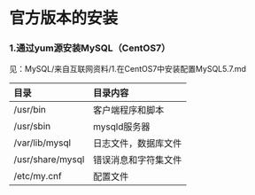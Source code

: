 官方版本的安装
================================================================================
### 1.通过yum源安装MySQL（CentOS7）
见：MySQL/来自互联网资料/1.在CentOS7中安装配置MySQL5.7.md

| 目录 | 目录内容 |
| :----| :------|
| /usr/bin | 客户端程序和脚本 |
| /usr/sbin | mysqld服务器 |
| /var/lib/mysql | 日志文件，数据库文件 |
| /usr/share/mysql | 错误消息和字符集文件 |
| /etc/my.cnf | 配置文件 |
